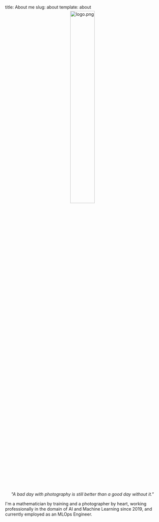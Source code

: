 title: About me
slug: about
template: about

<center>
    <img style="width:40%;
                margin-top:-10px;
                filter: invert(var(--image-filtering))"
         class="logo"
         src="{static}/images/about/the-g-logo.png"
         alt="logo.png">
</center>

<center><i>"A bad day with photography is still better than a good day without it."</i></center>

I'm a mathematician by training and a photographer by heart, working professionally in
the domain of AI and Machine Learning since 2019, and currently employed as an MLOps
Engineer.
